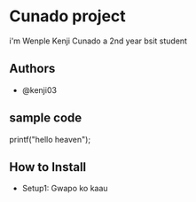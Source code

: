 # Cunado project
i'm Wenple Kenji Cunado a 2nd year bsit student
## Authors
* @kenji03
## sample code
printf("hello heaven");
## How to Install
* Setup1: Gwapo ko kaau
